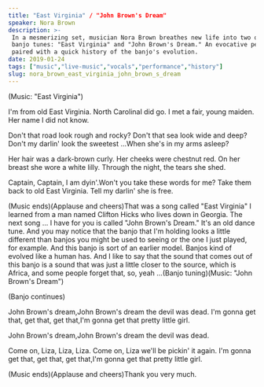 ```yaml
---
title: "East Virginia" / "John Brown's Dream"
speaker: Nora Brown
description: >-
 In a mesmerizing set, musician Nora Brown breathes new life into two old-time
 banjo tunes: "East Virginia" and "John Brown's Dream." An evocative performance
 paired with a quick history of the banjo's evolution.
date: 2019-01-24
tags: ["music","live-music","vocals","performance","history"]
slug: nora_brown_east_virginia_john_brown_s_dream
---
```


(Music: "East Virginia")

I'm from old East Virginia. North CarolinaI did go. I met a fair, young maiden. Her name I
did not know.

Don't that road look rough and rocky? Don't that sea look wide and deep? Don't my darlin'
look the sweetest ...When she's in my arms asleep?

Her hair was a dark-brown curly. Her cheeks were chestnut red. On her breast she wore a
white lilly. Through the night, the tears she shed.

Captain, Captain, I am dyin'.Won't you take these words for me? Take them back to old East
Virginia. Tell my darlin' she is free.

(Music ends)(Applause and cheers)That was a song called "East Virginia" I learned from a
man named Clifton Hicks who lives down in Georgia. The next song ... I have for you is
called "John Brown's Dream." It's an old dance tune. And you may notice that the banjo
that I'm holding looks a little different than banjos you might be used to seeing or the
one I just played, for example. And this banjo is sort of an earlier model. Banjos kind of
evolved like a human has. And I like to say that the sound that comes out of this banjo is
a sound that was just a little closer to the source, which is Africa, and some people
forget that, so, yeah ...(Banjo tuning)(Music: "John Brown's Dream")

(Banjo continues)

John Brown's dream,John Brown's dream the devil was dead. I'm gonna get that, get that, get
that,I'm gonna get that pretty little girl.

John Brown's dream,John Brown's dream the devil was dead.

Come on, Liza, Liza, Liza. Come on, Liza we'll be pickin' it again. I'm gonna get that, get
that, get that,I'm gonna get that pretty little girl.

(Music ends)(Applause and cheers)Thank you very much.

<!--
ad_duration=3.33
comment_count=3
event="TED Salon: Education Everywhere"
external_start_time=0
has_talk_citation=0
intro_duration=11.82
is_subtitle_required="False"
is_talk_featured="True"
language="en"
language_swap="False"
native_language="en"
number_of_related_talks=6
number_of_speakers=1
number_of_subtitled_videos=15
number_of_tags=5
number_of_talk_download_languages=16
number_of_talk_more_resources=0
number_of_talk_recommendations=0
number_of_talks_take_actions=2
post_ad_duration=0.83
published_timestamp="2019-03-29 12:43:36"
recording_date="2019-01-24"
speaker_description="Musician"
speaker_is_published=1
speaker_name="Nora Brown"
talk_more_resources=[]
talk_name="\"East Virginia\" / \"John Brown's Dream\""
talks_tags=["music","live-music","vocals","performance","history"]
url_photo_speaker="https://pe.tedcdn.com/images/ted/7a9c2ef7d588f43e89b42b17f54caad59e043010_254x191.jpg"
url_photo_talk="https://s3.amazonaws.com/talkstar-photos/uploads/278fff05-f12a-4e9b-86da-f44878d675da/NoraBrown_2019S-embed.jpg"
url_webpage="https://www.ted.com/talks/nora_brown_east_virginia_john_brown_s_dream"
video_type_name="TED Stage Talk"
-->